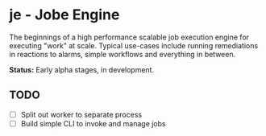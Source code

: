 # je - Jobe Engine

The beginnings of a high performance scalable job execution engine for
executing "work" at scale. Typical use-cases include running remediations
in reactions to alarms, simple workflows and everything in between.

**Status:** Early alpha stages, in development.

## TODO

* [ ] Split out worker to separate process
* [ ] Build simple CLI to invoke and manage jobs
